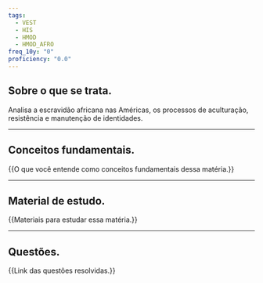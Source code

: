 ```yaml
---
tags:
  - VEST
  - HIS
  - HMOD
  - HMOD_AFRO
freq_10y: "0"
proficiency: "0.0"
---
```

## Sobre o que se trata.

Analisa a escravidão africana nas Américas, os processos de aculturação, resistência e manutenção de identidades.

--- 
## Conceitos fundamentais.

{{O que você entende como conceitos fundamentais dessa matéria.}}

---
## Material de estudo.

{{Materiais para estudar essa matéria.}}

--- 
## Questões.

{{Link das questões resolvidas.}}